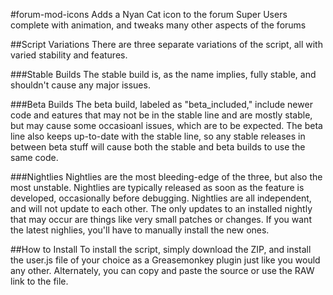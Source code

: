 #forum-mod-icons
Adds a Nyan Cat icon to the forum Super Users complete with animation, and tweaks many other aspects of the forums

##Script Variations
There are three separate variations of the script, all with varied stability and features.

###Stable Builds
The stable build is, as the name implies, fully stable, and shouldn't cause any major issues.

###Beta Builds
The beta build, labeled as "beta_included," include newer code and eatures that may not be in the stable line and are mostly stable, but may cause some occasioanl issues, which are to be expected. The beta line also keeps up-to-date with the stable line, so any stable releases in between beta stuff will cause both the stable and beta builds to use the same code.

###Nightlies
Nightlies are the most bleeding-edge of the three, but also the most unstable. Nightlies are typically released as soon as the feature is developed, occasionally before debugging. Nightlies are all independent, and will not update to each other. The only updates to an installed nightly that may occur are things like very small patches or changes. If you want the latest nighlies, you'll have to manually install the new ones.

##How to Install
To install the script, simply download the ZIP, and install the user.js file of your choice as a Greasemonkey plugin just like you would any other. Alternately, you can copy and paste the source or use the RAW link to the file.
